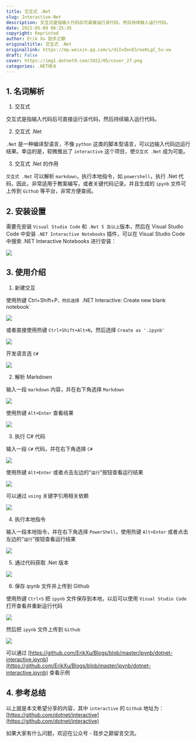 ```yaml
---
title: 交互式 .Net
slug: Interactive-Net
description: 交互式是指输入代码后可直接运行该代码，然后持续输入运行代码。
date: 2022-05-09 06:25:35
copyright: Reprinted
author: Erik Xu 跬步之巅
originaltitle: 交互式 .Net
originallink: https://mp.weixin.qq.com/s/diIvOonESreeKLgC_5u-vw
draft: False
cover: https://img1.dotnet9.com/2022/05/cover_27.png
categories: .NET相关
---
```


## 1. 名词解析       

1. 交互式

交互式是指输入代码后可直接运行该代码，然后持续输入运行代码。

2. 交互式 .Net

`.Net` 是一种编译型语言，不像 `python` 这类的脚本型语言，可以边输入代码边运行结果。幸运的是，软微推出了 `interactive` 这个项目，使`交互式 .Net` 成为可能。

3. 交互式 .Net 的作用

`交互式 .Net` 可以解析 `markdown`，执行本地指令，如 `powershell`，执行 .Net 代码，因此，非常适用于教案编写，或者关键代码记录。并且生成的 `ipynb` 文件可上传到 `Github` 等平台，非常方便查阅。

## 2. 安装设置 

需要先安装 `Visual Studio Code` 和 `.Net 5 及以上`版本，然后在 Visual Studio Code 中安装 `.NET Interactive Notebooks` 插件，可以在 Visual Studio Code 中搜索 .NET Interactive Notebooks 进行安装：

![](https://img1.dotnet9.com/2022/05/2701.png)

## 3. 使用介绍       



1. 新建交互

使用热键 Ctrl+Shift+P`，然后选择 `.NET Interactive: Create new blank notebook`

![](https://img1.dotnet9.com/2022/05/2702.png)

或者直接使用热键 `Ctrl+Shift+Alt+N`，然后选择 `Create as '.ipynb'`

![](https://img1.dotnet9.com/2022/05/2703.png)

开发语言选 `C#`

![](https://img1.dotnet9.com/2022/05/2704.png)

2. 解析 Markdown

输入一段 `markdown` 内容，并在右下角选择 `Markdown`

![](https://img1.dotnet9.com/2022/05/2705.png)

使用热键 `Alt+Enter` 查看结果

![](https://img1.dotnet9.com/2022/05/2706.png)

3. 执行 C# 代码

输入一段 `C#` 代码，并在右下角选择 `C#`

![](https://img1.dotnet9.com/2022/05/2707.png)

使用热键 `Alt+Enter` 或者点击左边的“`运行`”按钮查看运行结果

![](https://img1.dotnet9.com/2022/05/2708.png)

可以通过 `using` 关键字引用相关依赖

![](https://img1.dotnet9.com/2022/05/2709.png)

4. 执行本地指令

输入一段本地指令，并在右下角选择 `PowerShell`，使用热键 `Alt+Enter` 或者点击左边的“`运行`”按钮查看运行结果

![](https://img1.dotnet9.com/2022/05/2710.png)

5. 通过代码获取 .Net 版本

![](https://img1.dotnet9.com/2022/05/2711.png)

6. 保存 ipynb 文件并上传到 Github

使用热键 `Ctrl+S` 把 `ipynb` 文件保存到本地，以后可以使用 `Visual Studio Code` 打开查看并重新运行代码

![](https://img1.dotnet9.com/2022/05/2712.png)

然后把 `ipynb` 文件上传到 `Github`

![](https://img1.dotnet9.com/2022/05/2713.png)

可以通过 [https://github.com/ErikXu/Blogs/blob/master/ipynb/dotnet-interactive.ipynb](https://github.com/ErikXu/Blogs/blob/master/ipynb/dotnet-interactive.ipynb) 查看示例

## 4. 参考总结       

以上就是本文希望分享的内容，其中 `interactive` 的 `Github` 地址为：[https://github.com/dotnet/interactive](https://github.com/dotnet/interactive)

如果大家有什么问题，欢迎在公众号 - 跬步之巅留言交流。